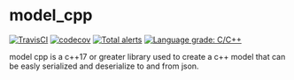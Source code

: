 # model_cpp

[![TravisCI](https://travis-ci.com/temit/model_cpp.svg)](https://travis-ci.com/github/temit/model_cpp) [![codecov](https://codecov.io/gh/temit/model_cpp/branch/master/graph/badge.svg)](https://codecov.io/gh/temit/model_cpp) [![Total alerts](https://img.shields.io/lgtm/alerts/g/temit/model_cpp.svg?logo=lgtm&logoWidth=18)](https://lgtm.com/projects/g/temit/model_cpp/alerts/) [![Language grade: C/C++](https://img.shields.io/lgtm/grade/cpp/g/temit/model_cpp.svg?logo=lgtm&logoWidth=18)](https://lgtm.com/projects/g/temit/model_cpp/context:cpp)

model cpp is a c++17 or greater library used to create a c++ model that can be easly serialized and deserialize to and from json.
